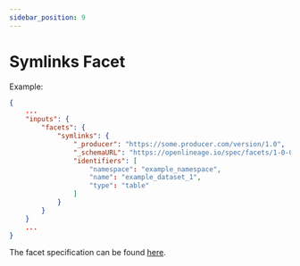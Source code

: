 ```yaml
---
sidebar_position: 9
---
```


# Symlinks Facet

Example:

```json
{
    ...
    "inputs": {
        "facets": {
            "symlinks": {
                "_producer": "https://some.producer.com/version/1.0",
                "_schemaURL": "https://openlineage.io/spec/facets/1-0-0/SymlinksDatasetFacet.json",
                "identifiers": [
                    "namespace": "example_namespace",
                    "name": "example_dataset_1",
                    "type": "table"
                ]
            }
        }
    }
    ...
}
```
The facet specification can be found [here](https://openlineage.io/spec/facets/1-0-0/SymlinksDatasetFacet.json).